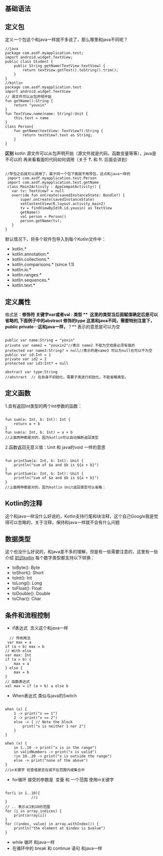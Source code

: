 ## 基础语法
## **定义包** 
定义一个包这个和java一样就不多说了，那么哪里和java不同呢？
```
//java
package com.asdf.myapplication.test;
import android.widget.TextView;
public class Student {
    public String getName(TextView textView) {
        return textView.getText().toString().trim();
    }
}
//kotlin
package com.asdf.myapplication.test
import android.widget.TextView
// 源文件可以从包声明开始
fun getName():String {
    return "youxin"
}
fun TextView.name(name: String):Unit {
    this.text = name
}
class Person{
    fun getName(textView: TextView?):String {
        return textView?.text as String;
    }
}
```

 **区别** kotlin 源文件可以从包声明开始（源文件就是代码，函数变量等等），java是不可以的
 再来看看面的代码如何调用（关于 **?.** 和 **!!.** 后面会讲到）
 
 
 ```

 //导包之后就可以调用了，属于同一个包下面就不用导包，这点和java一样的
  import com.asdf.myapplication.test.Person
  import com.asdf.myapplication.test.getName
  class Main2Activity : AppCompatActivity() {
    var tv: TextView? = null
    override fun onCreate(savedInstanceState: Bundle?) {
        super.onCreate(savedInstanceState)
        setContentView(R.layout.activity_main2)
        tv = findViewById(R.id.youxin) as TextView
        getName()
        val person = Person()
        person.getName(tv);
    }
}
```

默认情况下，将多个软件包导入到每个Kotlin文件中：
- kotlin.*
- kotlin.annotation.*
- kotlin.collections.*
- kotlin.comparisons.* (since 1.1)
- kotlin.io.*
- kotlin.ranges.*
- kotlin.sequences.*
- kotlin.text.*

## **定义属性** 
格式是：**修饰符 关键字var或者val : 类型 **  这里的类型当后面赋值确定后是可以省略的,下面例子中的abstract 修饰的type 这里和java不同，需要特别注意下，public private···这和java一样，**？** 表示的意思是可以为空

```

public var name:String = "yoxin"
private var name2 = "youxin2"//表示 name2 不能为空他是必须有值的
protected var name3:String? = null//表示的是name3 可以为null也可以不为空
public var id:Int = 1
private var id2 = 2
protected var id3:Int? = null

abstract var type:String
//abstract  // 在自身不初始化，需要子类进行初始化，不能省略类型。
```
 
## **定义函数** 

1.具有返回Int类型的两个Int参数的函数：

```

fun sum(a: Int, b: Int): Int {
    return a + b
}
fun sum(a: Int, b: Int) = a + b
//上面两种都是对的，因为kotlin可以自动推断返回类型

```
2.函数返回无意义值：Unit 和 java的void 一样的意思
```

fun printSum(a: Int, b: Int): Unit {
    println("sum of $a and $b is ${a + b}")
}
fun printSum(a: Int, b: Int): Unit {
    println("sum of $a and $b is ${a + b}")
}
//上面两种都是对的，因为kotlin Unit返回类型可以省略：

```
## **Kotlin的注释** 
这个和java一样没什么好说的，Kotlin支持行尾和块注释，这个自己Google我是觉得可以忽略的，关于注释，保持和java一样就不会有什么问题

 
## **数据类型** 
这个也没什么好说的，和java差不多的理解，但是有一些需要注意的，这里有一些介绍
[初识kotlin](https://github.com/youxin11544/Kotlin-Simple/blob/master/%E5%88%9D%E8%AF%86kotlin.md)
每个数字类型都支持以下转换：
- toByte(): Byte
- toShort(): Short
- toInt(): Int
- toLong(): Long
- toFloat(): Float
- toDouble(): Double
- toChar(): Char

## **条件和流程控制** 

- if表达式  含义这个和java一样

```
  // 传统用法
 var max = a 
if (a < b) max = b
// With else 
var max: Int
if (a > b) {
    max = a
} else {
    max = b
}
// 函数表达式 
val max = if (a > b) a else b 

```





- When表达式 类似与java的Switch

```

when (x) {
    1 -> print("x == 1")
    2 -> print("x == 2")
    else -> { // Note the block
        print("x is neither 1 nor 2")
    }
}

when (x) {
    in 1..10 -> print("x is in the range")
    in validNumbers -> print("x is valid")
    !in 10..20 -> print("x is outside the range")
    else -> print("none of the above")
}
//in关键字 检查值是否在或不在范围内或集合中

```

- for循环 接受的参数是  变量 和 一个范围 使用in关键字

```

for(i in 1..10){
            //i
}
// .. 表示从1到10的范围
for (i in array.indices) {
    print(array[i])
}
for ((index, value) in array.withIndex()) {
    println("the element at $index is $value")
}
```

- while 循环 和java一样
- 在循环中的 break 和 continue 语句 和java一样

 
